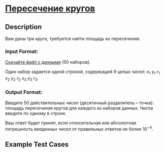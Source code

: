 # [Пересечение кругов](link)

## Description


Вам даны три круга, требуется найти площадь их пересечения.
### Input Format:


[Скачайте файл с данными](https://disk.yandex.ru/d/KcUlGg7CWcszmw) (50 наборов).

Один набор задается одной строкой, содержащей 9 целых чисел: $x_1$ $y_1$ $r_1$ $x_2$ $y_2$ $r_2$ $x_{3}$ $y_{3}$ $r_3$.


### Output Format:


Введите 50 действительных чисел (десятичный разделитель – точка): площадь пересечения кругов для каждого из наборов данных. Числа введите по одному в строке.

Ваш ответ будет принят, если относительная или абсолютная погрешность введенных чисел от правильных ответов не более $10^{-4}$.


## Example Test Cases


